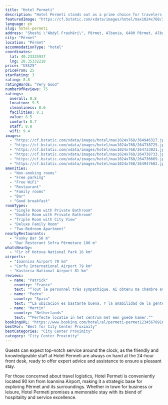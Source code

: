 ```yaml
---
title: "Hotel Permeti"
description: "Hotel Permeti stands out as a prime choice for travelers seeking comfortable accommodations in Përmet."
featuredImage: "https://cf.bstatic.com/xdata/images/hotel/max1024x768/364946327.jpg?k=cf69609c6863579fd2e8d9e999fb98cdd38b344eb6e3d3cde070bd53a391f679&o=&hp=1"
language: en
slug: hotel-permeti
address: "Sheshi \"Abdyl Frashëri\", Përmet, Albania, 6400 Përmet, Albania"
city: "Përmet"
location: "Përmet"
accommodationType: "hotel"
coordinates:
  lat: 40.23335937
  lng: 20.35332218
price: "US$25"
priceFrom: 25
starRating: 3
rating: 8.8
ratingWords: "Very Good"
numberOfReviews: 75
ratings:
  overall: 8.8
  location: 9.5
  cleanliness: 8.6
  facilities: 8.1
  value: 8.5
  comfort: 8.7
  staff: 8.8
  wifi: 9.4
images:
  - "https://cf.bstatic.com/xdata/images/hotel/max1024x768/364946327.jpg?k=cf69609c6863579fd2e8d9e999fb98cdd38b344eb6e3d3cde070bd53a391f679&o=&hp=1"
  - "https://cf.bstatic.com/xdata/images/hotel/max1024x768/264738725.jpg?k=ab204f5977dac94a2ed3e62a75d7a6d7849d2ed017a19cec8d478e0ff33676dd&o=&hp=1"
  - "https://cf.bstatic.com/xdata/images/hotel/max1024x768/264733921.jpg?k=e26f7bece0df9320b075d57f45a564b986b2eac6c2c3c88b13702b361c08c989&o=&hp=1"
  - "https://cf.bstatic.com/xdata/images/hotel/max1024x768/264738733.jpg?k=5a81c24bf1d9f2e79696840787b0e186a23bf5adec064ddedaa40ebd87e0fb5b&o=&hp=1"
  - "https://cf.bstatic.com/xdata/images/hotel/max1024x768/264736669.jpg?k=6f0f4e7e0f579190a2b3ab3003240adbcdedc43e5b7d3139d6f36e04f93b6a72&o=&hp=1"
  - "https://cf.bstatic.com/xdata/images/hotel/max1024x768/364947602.jpg?k=8d026f44aab206f67a7b173ef176656c69b2c129a2f60b575409131afadeb300&o=&hp=1"
amenities:
  - "Non-smoking rooms"
  - "Free parking"
  - "Free WiFi"
  - "Restaurant"
  - "Family rooms"
  - "Bar"
  - "Good breakfast"
roomTypes:
  - "Single Room with Private Bathroom"
  - "Double Room with Private Bathroom"
  - "Triple Room with City View"
  - "Deluxe Family Room"
  - "Two-Bedroom Apartment"
nearbyRestaurants:
  - "Funky Bar 50 m"
  - "Bar Restorant Sofra Përmetare 100 m"
whatsNearby:
  - "Fir of Hotova National Park 16 km"
airports:
  - "Ioannina Airport 70 km"
  - "Corfu International Airport 79 km"
  - "Kastoria National Airport 81 km"
reviews:
  - name: "Patrick"
    country: "France"
    text: "“Tout le personnel très sympathique. Ai obtenu ma chambre avant l'heure du check-in. Devant partit tôt, le petit déjeuner (excellent, salé, sucré) m'a été préparé à 7h le matin. Emplacement au top,”"
  - name: "Pedro"
    country: "Spain"
    text: "“La ubicacion es bastante buena. Y la amabilidad de la gente es excelebte. Como tardabamos en el check in ibcluso nos llamaron por ai nos habia pasado algo.”"
  - name: "Martin"
    country: "Netherlands"
    text: "“Perfecte locatie in het centrum met een goede kamer.”"
bookingURL: "https://www.booking.com/hotel/al/permeti-permet1234567891011.en-gb.html?aid=8035640"
bestFor: "Best for City Center Proximity"
bestCategories: "City Center Proximity"
category: "City Center Proximity"
---
```


Guests can expect top-notch service around the clock, as the friendly and knowledgeable staff at Hotel Permeti are always on hand at the 24-hour front desk, ready to offer expert advice and assistance to ensure a pleasant stay.

For those concerned about travel logistics, Hotel Permeti is conveniently located 90 km from Ioannina Airport, making it a strategic base for exploring Përmet and its surroundings. Whether in town for business or leisure, Hotel Permeti promises a memorable stay with its blend of hospitality and service excellence.